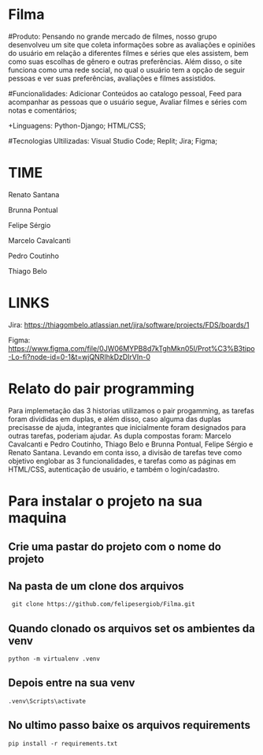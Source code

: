 # Filma
#Produto: Pensando no grande mercado de filmes, nosso grupo desenvolveu um site que coleta informações sobre as avaliações e opiniões do usuário em relação a diferentes filmes e séries que eles assistem, bem como suas escolhas de gênero e outras preferências. Além disso, o site funciona como uma rede social, no qual o usuário tem a opção de seguir pessoas e ver suas preferências, avaliações e filmes assistidos.                                          

#Funcionalidades: Adicionar Conteúdos ao catalogo pessoal, Feed para acompanhar as pessoas que o usuário segue, Avaliar filmes e séries com notas e comentários;

+Linguagens: 
Python-Django;
HTML/CSS;

#Tecnologias Ultilizadas: 
Visual Studio Code;
Replit;
Jira;
Figma;

# TIME 
Renato Santana

Brunna Pontual

Felipe Sérgio

Marcelo Cavalcanti

Pedro Coutinho

Thiago Belo

# LINKS
Jira:  https://thiagombelo.atlassian.net/jira/software/projects/FDS/boards/1

Figma: https://www.figma.com/file/0JW06MYPB8d7kTghMkn05I/Prot%C3%B3tipo-Lo-fi?node-id=0-1&t=wjQNRIhkDzDIrVIn-0

# Relato do pair programming

Para implemetação das 3 historias utilizamos o pair progamming, as tarefas foram divididas em duplas, e além disso, caso alguma das duplas precisasse de ajuda, integrantes que inicialmente foram designados para outras tarefas, poderiam ajudar. As dupla compostas foram: Marcelo Cavalcanti e Pedro Coutinho, Thiago Belo e Brunna Pontual, Felipe Sérgio e Renato Santana. Levando em conta isso, a divisão de tarefas teve como objetivo englobar as 3 funcionalidades, e tarefas como as páginas em HTML/CSS, autenticação de usuário, e também o login/cadastro.

# #

# Para instalar o projeto na sua maquina 
 
 ## Crie uma pastar do projeto com o nome do projeto ##
  ## Na pasta de um clone dos arquivos ##
     git clone https://github.com/felipesergiob/Filma.git
     
 ## Quando clonado os arquivos set os ambientes da venv ## 
    python -m virtualenv .venv
  
 ## Depois entre na sua venv ## 
    .venv\Scripts\activate
  
  ## No ultimo passo baixe os arquivos requirements ##
    pip install -r requirements.txt
